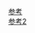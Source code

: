 [参考](https://leetcode-cn.com/problems/permutations/solution/hui-su-suan-fa-python-dai-ma-java-dai-ma-by-liweiw/)  
[参考2](https://leetcode-cn.com/problems/permutations/solution/hui-su-suan-fa-by-powcai-2/)
